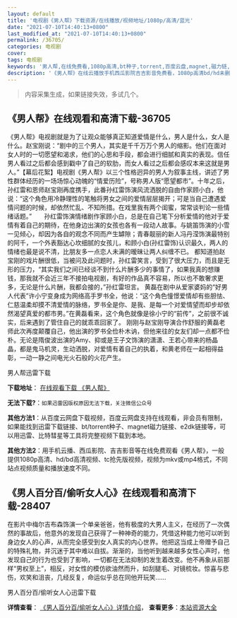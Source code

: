 ```yaml
---
layout: default
title: '电视剧《男人帮》下载资源/在线播放/视频地址/1080p/高清/蓝光'
date: "2021-07-10T14:40:13+0800"
last_modified_at: "2021-07-10T14:40:13+0800"
permalink: /36705/
categories: 电视剧
cover:
tags: 电视剧
keywords: '男人帮,在线免费看,1080p高清,bt种子,torrent,百度云盘,magnet,磁力链,迅雷下载资源'
description: '《男人帮》在线云播放手机西瓜影院吉吉影音免费看，1080p高清bd/hd未删减完整版和tc抢先枪版，mkv/mp4格式，附带bt/torrent种子、magnet/磁力链、百度云盘、网盘资源迅雷下载链接'
---
```


>内容采集生成，如果链接失效，多试几个。


## 《男人帮》在线观看和高清下载-36705

《男人帮》电视剧就是为了让观众能够真正知道爱情是什么，男人是什么，女人是什么。赵宝刚说：“剧中的三个男人，其实是千千万万个男人的缩影。他们在面对女人时的一切愿望和渴求，他们的心思和手段，都会进行细腻和真实的表现。信任男人看过之后都会感到戳中了自己的软肋，而女人看过之后都会感叹本来这就是男人。&rdquo;【幕后花絮】电视剧《男人帮》以三个性格迥异的男人为叙事主线，讲述了男性群体经历的一场场惊心动魄的&ldquo;情爱历险”，号称男人版“愿望都市”。十年之后，孙红雷和恩师赵宝刚再度携手，此番孙红雷饰演风流洒脱的自由作家顾小白，他说：&ldquo;这个角色用冷静理性的笔触将男女之间的爱情层层揭开；可是当自己遭遇爱情问题的时候，却依然忙乱、不知所措。在戏里我有两个闺蜜，常常谈判论一些情绪话题。&rdquo;　　孙红雷饰演情绪剧作家顾小白，总是在自己笔下分析爱情的他对于爱情有着自己的期待，在他身边出演的女孩也各有一段动人故事。与姚笛饰演的小雪一见倾心，却因为各自的观念不同而产生罅隙；青春靓丽的新人冯丹滢饰演最特别的阿千，一个外表豁达心坎细腻的女孩儿，和顾小白(孙红雷饰)认识最久，两人的情绪也最是说不清，比朋友多一点恋人未满的暧昧让两人纠缠不已。 都知道拍赵宝刚的戏片酬很低，当被问及此问题时，孙红雷笑言，受到了很大压力，而且是无形的压力，&ldquo;其实我们之间已经谈不到什么片酬多少的事情了，如果我真的想赚钱，那我就不会近三年不接拍电视剧，有好的作品真不容易，所以也不敢奢求更多，无论是什么片酬，我都会接的，”孙红雷坦言。 黄磊在剧中从爱家婆妈的&ldquo;好男人代表&rdquo;许小宁变身成为网络高手罗书全，他说：“这个角色憧憬爱情却有些胆怯、仁慈温柔却摸不清爱情的脉络，罗书全是你、是我、是每一个对爱情望而却步却依然渴望真爱的都市男。&rdquo;在黄磊看来，这个角色就像是徐小宁的&ldquo;前传”，之前很不诚实，后来遇到了管住自己的就乖乖回家了。 刚刚与赵宝刚导演合作舒服的黄磊老师此次再度颠覆自己，他出演的罗书全俭朴木讷，但他来往的女友们却一点都不俭朴。无论是隋俊波出演的Amy、抑或是王子文饰演的潇潇、王若心带来的杨晶晶，都是鬼马机灵，生动洒脱，对爱情有着自己的执着，和黄老师在一起相得益彰，一动一静之间电光火石般的火花产生。


男人帮迅雷下载

**下载地址**： [在线观看下载 《男人帮》](https://www.993dy.com//vod-detail-id-11542.html) 


**无法下载?**：`如果迅雷因版权原因无法下载，关注微信公众号 `

**其他方法1**：从百度云网盘下载视频，百度云网盘支持在线观看，非会员有限制，如果能找到迅雷下载链接、bt/torrent种子、magnet磁力链接、e2dk链接等，可以用迅雷、比特彗星等工具将完整视频下载到本地。

**其他方法2**：用手机云播、西瓜影院、吉吉影音等在线免费观看《男人帮》，一般提供1080p高清、hd/bd高清视频、tc抢先版视频，视频为mkv或mp4格式，不同站点视频质量和播放速度不同。


## 《男人百分百/偷听女人心》在线观看和高清下载-28407

在影片中梅尔吉布森饰演一个单亲爸爸，他有极度的大男人主义，在经历了一次偶然的事故后，他意外的发现自己获得了一种神奇的能力，凭借这种能力他可以听到身边女人的心声，从而完全感受到女人真实的内心世界。他把这当成上帝赠予自己的特殊礼物，并沉迷于其中难以自拔。渐渐的，当他听到越来越多女性心声时，他发现自己的行为也受到了影响，一切都在无法抑制的发生着改变。他不再象从前那样&ldquo;男权至上”，相反，对女性的模仿欲油然而升，如刮腿毛、对镜梳妆。惊喜与悲伤，欢笑和沮丧，几经反复，命运似乎总在同他开玩笑……


男人百分百/偷听女人心迅雷下载

**详情查看**： [《男人百分百/偷听女人心》详情介绍](/movie/28407/)， **查看更多**：[本站资源大全](/movie/t/all/)

